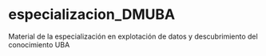 # especializacion_DMUBA

Material de la especialización en explotación de datos y descubrimiento del conocimiento UBA
